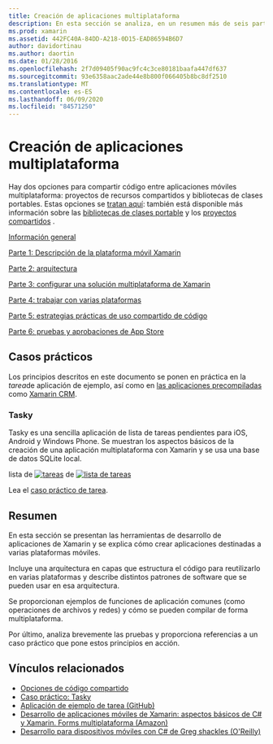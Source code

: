 ```yaml
---
title: Creación de aplicaciones multiplataforma
description: En esta sección se analiza, en un resumen más de seis partes, cómo crear aplicaciones con la plataforma de desarrollo de Xamarin, desde comprender cómo funciona Xamarin para diseñar aplicaciones móviles y, a continuación, probar e implementar en las distintas tiendas de aplicaciones.
ms.prod: xamarin
ms.assetid: 442FC40A-84DD-A218-0D15-EAD86594B6D7
author: davidortinau
ms.author: daortin
ms.date: 01/28/2016
ms.openlocfilehash: 2f7d09405f90ac9fc4c3ce80181baafa447df637
ms.sourcegitcommit: 93e6358aac2ade44e8b800f066405b8bc8df2510
ms.translationtype: MT
ms.contentlocale: es-ES
ms.lasthandoff: 06/09/2020
ms.locfileid: "84571250"
---
```

# <a name="building-cross-platform-applications"></a>Creación de aplicaciones multiplataforma

Hay dos opciones para compartir código entre aplicaciones móviles multiplataforma: proyectos de recursos compartidos y bibliotecas de clases portables. Estas opciones se [tratan aquí](~/cross-platform/app-fundamentals/code-sharing.md): también está disponible más información sobre las [bibliotecas de clases portable](~/cross-platform/app-fundamentals/pcl.md) y los [proyectos compartidos](~/cross-platform/app-fundamentals/shared-projects.md) .

<a name="Sections"></a>

 [Información general](~/cross-platform/app-fundamentals/building-cross-platform-applications/overview.md)

 [Parte 1: Descripción de la plataforma móvil Xamarin](~/cross-platform/app-fundamentals/building-cross-platform-applications/understanding-the-xamarin-mobile-platform.md)

 [Parte 2: arquitectura](~/cross-platform/app-fundamentals/building-cross-platform-applications/architecture.md)

 [Parte 3: configurar una solución multiplataforma de Xamarin](~/cross-platform/app-fundamentals/building-cross-platform-applications/setting-up-a-xamarin-cross-platform-solution.md)

 [Parte 4: trabajar con varias plataformas](~/cross-platform/app-fundamentals/building-cross-platform-applications/platform-divergence-abstraction-divergent-implementation.md)

 [Parte 5: estrategias prácticas de uso compartido de código](~/cross-platform/app-fundamentals/building-cross-platform-applications/practical-code-sharing-strategies.md)

 [Parte 6: pruebas y aprobaciones de App Store](~/cross-platform/app-fundamentals/building-cross-platform-applications/testing-and-app-store-approvals.md)

 <a name="Cross-Platform_Mobile_Application_Case_Studies"></a>

## <a name="case-studies"></a>Casos prácticos

Los principios descritos en este documento se ponen en práctica en la *tarea*de aplicación de ejemplo, así como en [las aplicaciones precompiladas](https://xamarin.com/prebuilt) como [Xamarin CRM](https://xamarin.com/prebuilt/#xamarincrm).

 <a name="Tasky"></a>

### <a name="tasky"></a>Tasky

Tasky es una sencilla aplicación de lista de tareas pendientes para iOS, Android y Windows Phone.
Se muestran los aspectos básicos de la creación de una aplicación multiplataforma con Xamarin y se usa una base de datos SQLite local.

 lista de [ ![ tareas](images/iphone-list-sml.png)](images/iphone-list.png#lightbox) de [ ![ lista de tareas](images/iphone-list-sml.png)](images/iphone-list.png#lightbox)

Lea el [caso práctico de tarea](~/cross-platform/app-fundamentals/building-cross-platform-applications/case-study-tasky.md).

## <a name="summary"></a>Resumen

En esta sección se presentan las herramientas de desarrollo de aplicaciones de Xamarin y se explica cómo crear aplicaciones destinadas a varias plataformas móviles.

Incluye una arquitectura en capas que estructura el código para reutilizarlo en varias plataformas y describe distintos patrones de software que se pueden usar en esa arquitectura.

Se proporcionan ejemplos de funciones de aplicación comunes (como operaciones de archivos y redes) y cómo se pueden compilar de forma multiplataforma.

Por último, analiza brevemente las pruebas y proporciona referencias a un caso práctico que pone estos principios en acción.

## <a name="related-links"></a>Vínculos relacionados

- [Opciones de código compartido](~/cross-platform/app-fundamentals/code-sharing.md)
- [Caso práctico: Tasky](~/cross-platform/app-fundamentals/building-cross-platform-applications/case-study-tasky.md)
- [Aplicación de ejemplo de tarea (GitHub)](https://docs.microsoft.com/samples/xamarin/mobile-samples/taskyportable/)
- [Desarrollo de aplicaciones móviles de Xamarin: aspectos básicos de C# y Xamarin. Forms multiplataforma (Amazon)](https://www.amazon.com/Xamarin-Mobile-Application-Development-Cross-Platform/dp/1484202155/)
- [Desarrollo para dispositivos móviles con C# de Greg shackles (O'Reilly)](https://shop.oreilly.com/product/0636920024002.do)
